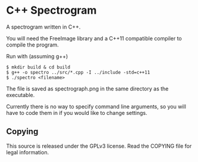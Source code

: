 C++ Spectrogram
===============

A spectrogram written in C++.

You will need the FreeImage library and a C++11 compatible compiler to
compile the program.

Run with (assuming g++)
```
$ mkdir build & cd build
$ g++ -o spectro ../src/*.cpp -I ../include -std=c++11
$ ./spectro <filename>
```

The file is saved as spectrograph.png in the same directory as the
executable.

Currently there is no way to specify command line arguments, so you will
have to code them in if you would like to change settings.

Copying
-------
This source is released under the GPLv3 license.
Read the COPYING file for legal information.
